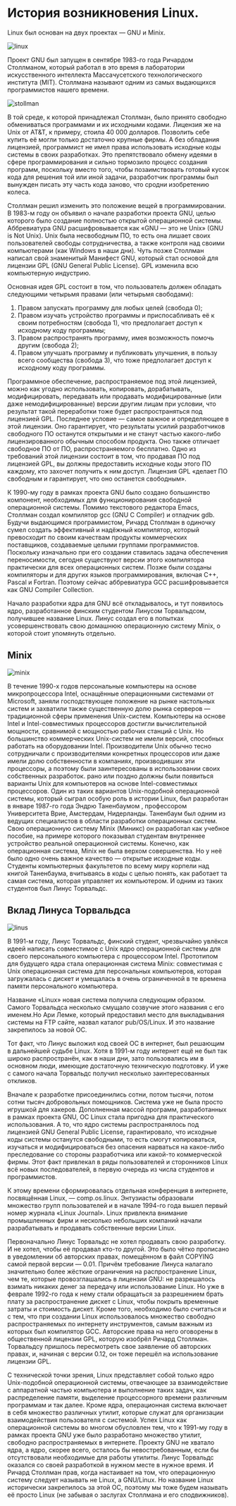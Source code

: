 # История возникновения Linux.

Linux был основан на двух проектах — GNU и Minix.

![linux](../img/lections/l1/1.jpg)

Проект GNU был запущен в сентябре 1983-го года Ричардом Столлманом, который работал в это время в лаборатории искусственного интеллекта Массачусетского технологического института (MIT). Столлмана называют одним из самых выдающихся программистов нашего времени.

![stollman](../img/lections/l1/2.jpg)

В той среде, к которой принадлежал Столлман, было принято свободно обмениваться программами и их исходными кодами. Лицензия же на Unix от AT&T, к примеру, стоила 40 000 долларов. Позволить себе купить её могли только достаточно крупные фирмы. А без обладания лицензией, программист не имел права использовать исходные коды системы в своих разработках. Это препятствовало обмену идеями в сфере программирования и сильно тормозило процесс создания программ, поскольку вместо того, чтобы позаимствовать готовый кусок кода для решения той или иной задачи, разработчик программы был вынужден писать эту часть кода заново, что сродни изобретению колеса.

Столлман решил изменить это положение вещей в программировании. В 1983-м году он объявил о начале разработки проекта GNU, целью которого было создание полностью открытой операционной системы.
Аббревиатура GNU расшифровывается как «GNU — это не Unix» (GNU is Not Unix). Unix была несвободным ПО, то есть она лишает своих пользователей свободы сотрудничества, а также контроля над своими компьютерами (как Windows в наши дни). Чуть позже Столлман написал свой знаменитый Манифест GNU, который стал основой для лицензии GPL (GNU General Public License). GPL изменила всю компьютерную индустрию.

Основная идея GPL состоит в том, что пользователь должен обладать следующими четырьмя правами (или четырьмя свободами):
1. Правом запускать программу для любых целей (свобода 0);
2. Правом изучать устройство программы и приспосабливать её к своим потребностям (свобода 1), что предполагает доступ к исходному коду программы;
3. Правом распространять программу, имея возможность помочь другим (свобода 2);
4. Правом улучшать программу и публиковать улучшения, в пользу всего сообщества (свобода 3), что тоже предполагает доступ к исходному коду программы.

Программное обеспечение, распространяемое под этой лицензией, можно как угодно использовать, копировать, дорабатывать, модифицировать, передавать или продавать модифицированные (или даже немодифицированные) версии другим лицам при условии, что результат такой переработки тоже будет распространяться под лицензией GPL. Последнее условие — самое важное и определяющее в этой лицензии. Оно гарантирует, что результаты усилий разработчиков свободного ПО останутся открытыми и не станут частью какого-либо лицензированного обычным способом продукта. Оно также отличает свободное ПО от ПО, распространяемого бесплатно. Одно из требований этой лицензии состоит в том, что продавая ПО под лицензией GPL, вы должны предоставить исходные коды этого ПО каждому, кто захочет получить к ним доступ. Лицензия GPL «делает ПО свободным и гарантирует, что оно останется свободным».

К 1990-му году в рамках проекта GNU было создано большинство компонент, необходимых для функционирования свободной операционной системы. Помимо текстового редактора Emacs, Столлман создал компилятор gcc (GNU C Compiler) и отладчик gdb. Будучи выдающимся программистом, Ричард Столлман в одиночку сумел создать эффективный и надёжный компилятор, который превосходит по своим качествам продукты коммерческих поставщиков, создаваемые целыми группами программистов. Поскольку изначально при его создании ставилась задача обеспечения переносимости, сегодня существуют версии этого компилятора практически для всех операционных систем. Позже были созданы компиляторы и для других языков программирования, включая C++, Pascal и Fortran. Поэтому сейчас аббревиатура GCC расшифровывается как GNU Compiler Collection.

Начало разработки ядра для GNU всё откладывалось, и тут появилось ядро, разработанное финским студентом Линусом Торвальдсом, получившее название Linux. Линус создал его в попытках усовершенствовать свою домашнюю операционную систему Minix, о которой стоит упомянуть отдельно.

## Minix

![minix](../img/lections/l1/3.jpg)

В течение 1990-х годов персональные компьютеры на основе микропроцессора Intel, оснащённые операционными системами от Microsoft, заняли господствующее положение на рынке настольных систем и захватили также существенную долю рынка серверов — традиционной сферы применения Unix-систем. Компьютеры на основе Intel и Intel-совместимых процессоров достигли вычислительной мощности, сравнимой с мощностью рабочих станций с Unix. Но большинство коммерческих Unix-систем не имели версий, способных работать на оборудовании Intel. Производители Unix обычно тесно сотрудничали с производителями конкретных процессоров или даже имели долю собственности в компаниях, производивших эти процессоры, а поэтому были заинтересованы в использовании своих собственных разработок. рано или поздно должны были появиться варианты Unix для компьютеров на основе Intel-совместимых процессоров. Один из таких вариантов Unix-подобной операционной системы, который сыграл особую роль в истории Linux, был разработан в январе 1987-го года Эндрю Таненбаумом , профессором Университета Врие, Амстердам, Нидерланды. Таненбаум был одним из ведущих специалистов в области разработки операционных систем. Свою операционную систему Minix (Миникс) он разработал как учебное пособие, на примере которого показывал студентам внутреннее устройство реальной операционной системы.
Конечно, как операционная система, Minix не была верхом совершенства. Но у неё было одно очень важное качество — открытые исходные коды. Студенты компьютерных факультетов по всему миру корпели над книгой Таненбаума, вчитываясь в коды с целью понять, как работает та самая система, которая управляет их компьютером. И одним из таких студентов был Линус Торвальдс.

## Вклад Линуса Торвальдса

![linus](../img/lections/l1/4.jpg)

В 1991-м году, Линус Торвальдс, финский студент, чрезвычайно увлёкся идеей написать совместимое с Unix ядро операционной системы для своего персонального компьютера с процессором Intel. Прототипом для будущего ядра стала операционная система Minix: совместимая с Unix операционная система для персональных компьютеров, которая загружалась с дискет и умещалась в очень ограниченной в те времена памяти персонального компьютера.

Название «Linux» новая система получила следующим образом. Самого Торвальдса несколько смущало созвучие этого названия с его именем.Но Ари Лемке, который предоставил место для выкладывания системы на FTP сайте, назвал каталог pub/OS/Linux. И это название закрепилось за новой ОС.

Тот факт, что Линус выложил код своей ОС в интернет, был решающим в дальнейшей судьбе Linux. Хотя в 1991-м году интернет ещё не был так широко распространён, как в наши дни, зато пользовались им в основном люди, имеющие достаточную техническую подготовку. И уже с самого начала Торвальдс получил несколько заинтересованных откликов.

Вначале к разработке присоединились сотни, потом тысячи, потом сотни тысяч добровольных помощников. Система уже не была просто игрушкой для хакеров. Дополненная массой программ, разработанных в рамках проекта GNU, ОС Linux стала пригодна для практического использования. А то, что ядро системы распространялось под лицензией GNU General Public License, гарантировало, что исходные коды системы останутся свободными, то есть смогут копироваться, изучаться и модифицироваться без опасения нарваться на какое-либо преследование со стороны разработчика или какой-то коммерческой фирмы. Этот факт привлекал в ряды пользователей и сторонников Linux всё новых последователей, в первую очередь из числа студентов и программистов.

К этому времени сформировалась отдельная конференция в интернете, посвящённая Linux, — comp.os.linux. Энтузиасты образовали множество групп пользователей и в начале 1994-го года вышел первый номер журнала «Linux Journal». Linux привлекла внимание промышленных фирм и несколько небольших компаний начали разрабатывать и продавать собственные версии Linux. 

Первоначально Линус Торвальдс не хотел продавать свою разработку. И не хотел, чтобы её продавал кто-то другой. Это было чётко прописано в уведомлении об авторских правах, помещённом в файл COPYING самой первой версии — 0.01. Причём требование Линуса налагало значительно более жёсткие ограничения на распространение Linux, чем те, которые провозглашались в лицензии GNU: не разрешалось взимать никаких денег за передачу или использование Linux. Но уже в феврале 1992-го года к нему стали обращаться за разрешением брать плату за распространение дискет с Linux, чтобы покрыть временные затраты и стоимость дискет. Кроме того, необходимо было считаться и с тем, что при создании Linux использовалось множество свободно распространяемых по интернету инструментов, самым важным из которых был компилятор GCC. Авторские права на него оговорены в общественной лицензии GPL, которую изобрёл Ричард Столлман. Торвальдсу пришлось пересмотреть свое заявление об авторских правах, и, начиная с версии 0.12, он тоже перешёл на использование лицензии GPL.

С технической точки зрения, Linux представляет собой только ядро Unix-подобной операционной системы, отвечающее за взаимодействие с аппаратной частью компьютера и выполнение таких задач, как распределение памяти, выделение процессорного времени различным программам и так далее. Кроме ядра, операционная система включает в себя множество различных утилит, которые служат для организации взаимодействия пользователя с системой. Успех Linux как операционной системы во многом обусловлен тем, что к 1991-му году в рамках проекта GNU уже было разработано множество утилит, свободно распространяемых в интернете. Проекту GNU не хватало ядра, а ядро, скорее всего, осталось бы невостребованным, если бы отсутствовали необходимые для работы утилиты. Линус Торвальдс оказался со своей разработкой в нужном месте в нужное время. И Ричард Столлман прав, когда настаивает на том, что операционную систему следует называть не Linux, а GNU/Linux. Но название Linux исторически закрепилось за этой ОС, поэтому мы тоже будем называть её просто Linux (не забывая о заслугах Столлмана и его сподвижников).